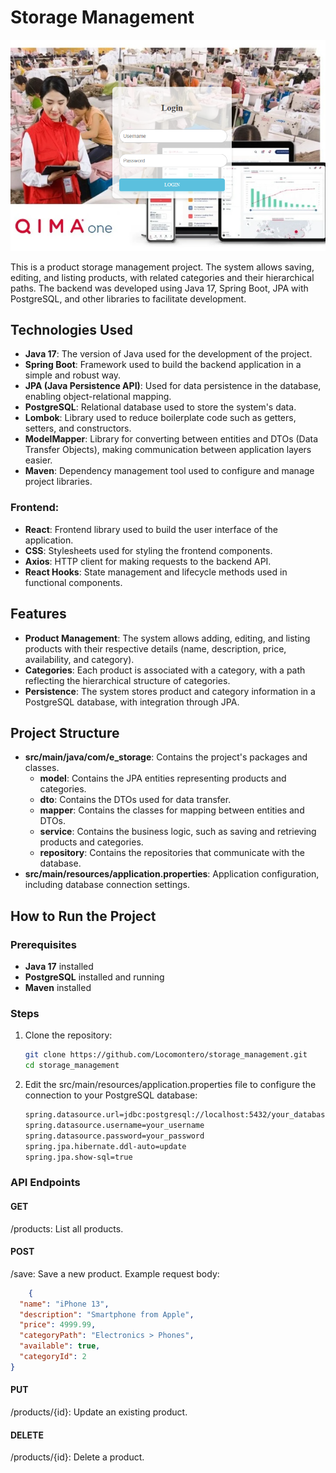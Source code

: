 # Storage Management
![Minha Imagem](/image_Readme/Login_QIMA.png)

This is a product storage management project. The system allows saving, editing, and listing products, with related categories and their hierarchical paths. The backend was developed using Java 17, Spring Boot, JPA with PostgreSQL, and other libraries to facilitate development.

## Technologies Used

- **Java 17**: The version of Java used for the development of the project.
- **Spring Boot**: Framework used to build the backend application in a simple and robust way.
- **JPA (Java Persistence API)**: Used for data persistence in the database, enabling object-relational mapping.
- **PostgreSQL**: Relational database used to store the system's data.
- **Lombok**: Library used to reduce boilerplate code such as getters, setters, and constructors.
- **ModelMapper**: Library for converting between entities and DTOs (Data Transfer Objects), making communication between application layers easier.
- **Maven**: Dependency management tool used to configure and manage project libraries.

### Frontend:
- **React**: Frontend library used to build the user interface of the application.
- **CSS**: Stylesheets used for styling the frontend components.
- **Axios**: HTTP client for making requests to the backend API.
- **React Hooks**: State management and lifecycle methods used in functional components.

## Features

- **Product Management**: The system allows adding, editing, and listing products with their respective details (name, description, price, availability, and category).
- **Categories**: Each product is associated with a category, with a path reflecting the hierarchical structure of categories.
- **Persistence**: The system stores product and category information in a PostgreSQL database, with integration through JPA.

## Project Structure

- **src/main/java/com/e_storage**: Contains the project's packages and classes.
    - **model**: Contains the JPA entities representing products and categories.
    - **dto**: Contains the DTOs used for data transfer.
    - **mapper**: Contains the classes for mapping between entities and DTOs.
    - **service**: Contains the business logic, such as saving and retrieving products and categories.
    - **repository**: Contains the repositories that communicate with the database.
- **src/main/resources/application.properties**: Application configuration, including database connection settings.

## How to Run the Project

### Prerequisites

- **Java 17** installed
- **PostgreSQL** installed and running
- **Maven** installed

### Steps

1. Clone the repository:

   ```bash
   git clone https://github.com/Locomontero/storage_management.git
   cd storage_management

2. Edit the src/main/resources/application.properties file to configure the connection to your PostgreSQL database:
    ```bash
   spring.datasource.url=jdbc:postgresql://localhost:5432/your_database
   spring.datasource.username=your_username
   spring.datasource.password=your_password
   spring.jpa.hibernate.ddl-auto=update
   spring.jpa.show-sql=true

### API Endpoints
#### GET
/products: List all products.
#### POST
/save: Save a new product. Example request body:
```json
    {
  "name": "iPhone 13",
  "description": "Smartphone from Apple",
  "price": 4999.99,
  "categoryPath": "Electronics > Phones",
  "available": true,
  "categoryId": 2
}
```
#### PUT 
/products/{id}: Update an existing product.
#### DELETE
/products/{id}: Delete a product.